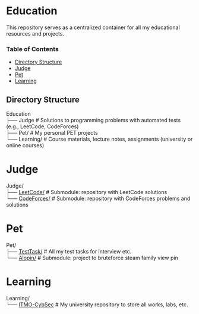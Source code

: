 # Education

This repository serves as a centralized container for all my educational resources and projects.

### Table of Contents

- [Directory Structure](#directory-structure)
- [Judge](#judge)
- [Pet](#pet)
- [Learning](#learning)

## Directory Structure

Education \
├── Judge # Solutions to programming problems with automated tests (e.g., LeetCode, CodeForces) \
├── Pet/ # My personal PET projects \
└── Learning/ # Course materials, lecture notes, assignments (university or online courses)

# Judge
Judge/ \
├── [LeetCode/](/Judge/LeetCode/) # Submodule: repository with LeetCode solutions \
└── [CodeForces/](/Judge/CodeForces/) # Submodule: repository with CodeForces problems and solutions

# Pet

Pet/ \
├── [TestTask/](/Pet/TestTask/) # All my test tasks for interview etc. \
└── [Alopin/](/Pet/Alopin/) # Submodule: project to bruteforce steam family view pin

# Learning

Learning/ \
└── [ITMO-CybSec](/Learning/ITMO-CybSec/) # My university repository to store all works, labs, etc.
